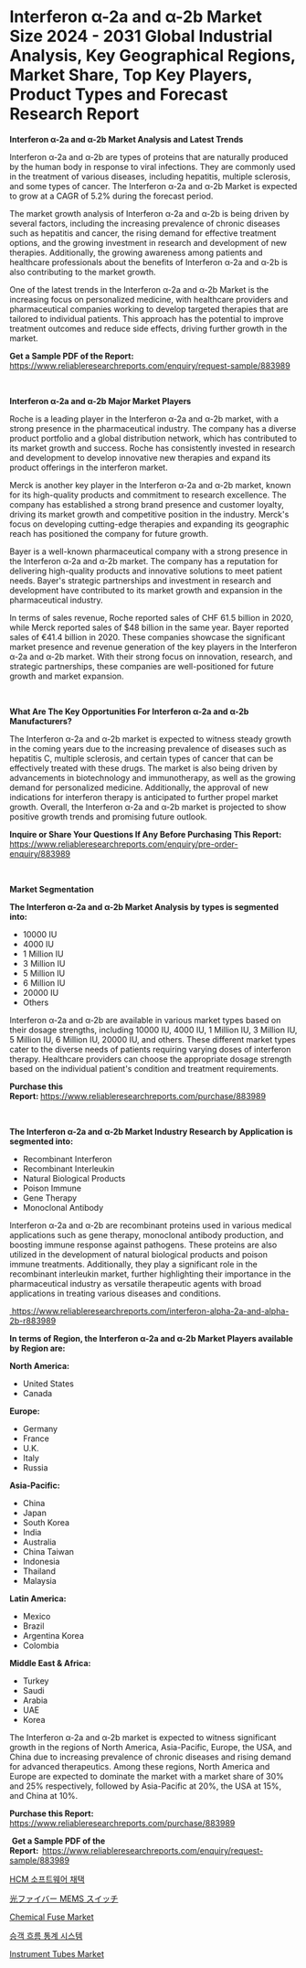 <p><h1>Interferon α-2a and α-2b Market Size 2024 - 2031 Global Industrial Analysis, Key Geographical Regions, Market Share, Top Key Players, Product Types and Forecast Research Report</h1></p><p><strong>Interferon α-2a and α-2b Market Analysis and Latest Trends</strong></p>
<p><p>Interferon α-2a and α-2b are types of proteins that are naturally produced by the human body in response to viral infections. They are commonly used in the treatment of various diseases, including hepatitis, multiple sclerosis, and some types of cancer. The Interferon α-2a and α-2b Market is expected to grow at a CAGR of 5.2% during the forecast period. </p><p>The market growth analysis of Interferon α-2a and α-2b is being driven by several factors, including the increasing prevalence of chronic diseases such as hepatitis and cancer, the rising demand for effective treatment options, and the growing investment in research and development of new therapies. Additionally, the growing awareness among patients and healthcare professionals about the benefits of Interferon α-2a and α-2b is also contributing to the market growth.</p><p>One of the latest trends in the Interferon α-2a and α-2b Market is the increasing focus on personalized medicine, with healthcare providers and pharmaceutical companies working to develop targeted therapies that are tailored to individual patients. This approach has the potential to improve treatment outcomes and reduce side effects, driving further growth in the market.</p></p>
<p><strong>Get a Sample PDF of the Report:&nbsp;</strong> <a href="https://www.reliableresearchreports.com/enquiry/request-sample/883989">https://www.reliableresearchreports.com/enquiry/request-sample/883989</a></p>
<p>&nbsp;</p>
<p><strong>Interferon α-2a and α-2b Major Market Players</strong></p>
<p><p>Roche is a leading player in the Interferon α-2a and α-2b market, with a strong presence in the pharmaceutical industry. The company has a diverse product portfolio and a global distribution network, which has contributed to its market growth and success. Roche has consistently invested in research and development to develop innovative new therapies and expand its product offerings in the interferon market.</p><p>Merck is another key player in the Interferon α-2a and α-2b market, known for its high-quality products and commitment to research excellence. The company has established a strong brand presence and customer loyalty, driving its market growth and competitive position in the industry. Merck's focus on developing cutting-edge therapies and expanding its geographic reach has positioned the company for future growth.</p><p>Bayer is a well-known pharmaceutical company with a strong presence in the Interferon α-2a and α-2b market. The company has a reputation for delivering high-quality products and innovative solutions to meet patient needs. Bayer's strategic partnerships and investment in research and development have contributed to its market growth and expansion in the pharmaceutical industry.</p><p>In terms of sales revenue, Roche reported sales of CHF 61.5 billion in 2020, while Merck reported sales of $48 billion in the same year. Bayer reported sales of €41.4 billion in 2020. These companies showcase the significant market presence and revenue generation of the key players in the Interferon α-2a and α-2b market. With their strong focus on innovation, research, and strategic partnerships, these companies are well-positioned for future growth and market expansion.</p></p>
<p>&nbsp;</p>
<p><strong>What Are The Key Opportunities For Interferon α-2a and α-2b Manufacturers?</strong></p>
<p><p>The Interferon α-2a and α-2b market is expected to witness steady growth in the coming years due to the increasing prevalence of diseases such as hepatitis C, multiple sclerosis, and certain types of cancer that can be effectively treated with these drugs. The market is also being driven by advancements in biotechnology and immunotherapy, as well as the growing demand for personalized medicine. Additionally, the approval of new indications for interferon therapy is anticipated to further propel market growth. Overall, the Interferon α-2a and α-2b market is projected to show positive growth trends and promising future outlook.</p></p>
<p><strong>Inquire or Share Your Questions If Any Before Purchasing This Report:</strong> <a href="https://www.reliableresearchreports.com/enquiry/pre-order-enquiry/883989">https://www.reliableresearchreports.com/enquiry/pre-order-enquiry/883989</a></p>
<p>&nbsp;</p>
<p><strong>Market Segmentation</strong></p>
<p><strong>The Interferon α-2a and α-2b Market Analysis by types is segmented into:</strong></p>
<p><ul><li>10000 IU</li><li>4000 IU</li><li>1 Million IU</li><li>3 Million IU</li><li>5 Million IU</li><li>6 Million IU</li><li>20000 IU</li><li>Others</li></ul></p>
<p><p>Interferon α-2a and α-2b are available in various market types based on their dosage strengths, including 10000 IU, 4000 IU, 1 Million IU, 3 Million IU, 5 Million IU, 6 Million IU, 20000 IU, and others. These different market types cater to the diverse needs of patients requiring varying doses of interferon therapy. Healthcare providers can choose the appropriate dosage strength based on the individual patient's condition and treatment requirements.</p></p>
<p><strong>Purchase this Report:&nbsp;</strong><a href="https://www.reliableresearchreports.com/purchase/883989">https://www.reliableresearchreports.com/purchase/883989</a></p>
<p>&nbsp;</p>
<p><strong>The Interferon α-2a and α-2b Market Industry Research by Application is segmented into:</strong></p>
<p><ul><li>Recombinant Interferon</li><li>Recombinant Interleukin</li><li>Natural Biological Products</li><li>Poison Immune</li><li>Gene Therapy</li><li>Monoclonal Antibody</li></ul></p>
<p><p>Interferon α-2a and α-2b are recombinant proteins used in various medical applications such as gene therapy, monoclonal antibody production, and boosting immune response against pathogens. These proteins are also utilized in the development of natural biological products and poison immune treatments. Additionally, they play a significant role in the recombinant interleukin market, further highlighting their importance in the pharmaceutical industry as versatile therapeutic agents with broad applications in treating various diseases and conditions.</p></p>
<p><a href="https://www.reliableresearchreports.com/interferon-alpha-2a-and-alpha-2b-r883989">&nbsp;https://www.reliableresearchreports.com/interferon-alpha-2a-and-alpha-2b-r883989</a></p>
<p><strong>In terms of Region, the Interferon α-2a and α-2b Market Players available by Region are:</strong></p>
<p>
    <p> <strong> North America: </strong>
        <ul>
            <li>United States</li>
            <li>Canada</li>
        </ul>
        </p> 
    <p> <strong> Europe: </strong>
        <ul>
            <li>Germany</li>
            <li>France</li>
            <li>U.K.</li>
            <li>Italy</li>
            <li>Russia</li>
        </ul>
        </p> 
    <p> <strong> Asia-Pacific: </strong>
        <ul>
            <li>China</li>
            <li>Japan</li>
            <li>South Korea</li>
            <li>India</li>
            <li>Australia</li>
            <li>China Taiwan</li>
            <li>Indonesia</li>
            <li>Thailand</li>
            <li>Malaysia</li>
        </ul>
        </p> 
    <p> <strong> Latin America: </strong>
        <ul>
            <li>Mexico</li>
            <li>Brazil</li>
            <li>Argentina Korea</li>
            <li>Colombia</li>
        </ul>
        </p> 
    <p> <strong> Middle East & Africa: </strong>
        <ul>
            <li>Turkey</li>
            <li>Saudi</li>
            <li>Arabia</li>
            <li>UAE</li>
            <li>Korea</li>
        </ul>
    </p>
    </p>
<p><p>The Interferon α-2a and α-2b market is expected to witness significant growth in the regions of North America, Asia-Pacific, Europe, the USA, and China due to increasing prevalence of chronic diseases and rising demand for advanced therapeutics. Among these regions, North America and Europe are expected to dominate the market with a market share of 30% and 25% respectively, followed by Asia-Pacific at 20%, the USA at 15%, and China at 10%.</p></p>
<p><strong>Purchase this Report: </strong><a href="https://www.reliableresearchreports.com/purchase/883989">https://www.reliableresearchreports.com/purchase/883989</a></p>
<p>&nbsp;<strong>Get a Sample PDF of the Report:&nbsp;&nbsp;</strong><a href="https://www.reliableresearchreports.com/enquiry/request-sample/883989">https://www.reliableresearchreports.com/enquiry/request-sample/883989</a></p>
<p><strong></strong></p>
<p><p><a href="https://github.com/ConstantinVon/Market-Research-Report-List-1/blob/main/195175282141.md">HCM 소프트웨어 채택</a></p><p><a href="https://github.com/EthanMorar2011/Market-Research-Report-List-1/blob/main/981766389516.md">光ファイバー MEMS スイッチ</a></p><p><a href="https://issuu.com/reportprime-2/docs/chemical-fuse-market-size-2030.pptx">Chemical Fuse Market</a></p><p><a href="https://github.com/sammyUltyylrich9067856/Market-Research-Report-List-1/blob/main/907791282140.md">승객 흐름 통계 시스템</a></p><p><a href="https://github.com/Sarissaschmalingtr6fz2739/Market-Research-Report-List-2/blob/main/instrument-tubes-market.md">Instrument Tubes Market</a></p></p>
